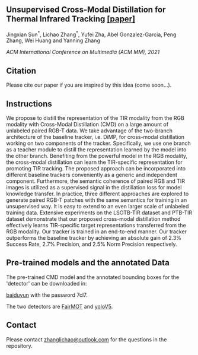 ## Unsupervised Cross-Modal Distillation for Thermal Infrared Tracking [[paper]](https://arxiv.org/pdf/2108.00187.pdf)

Jingxian Sun<sup>\*</sup>, Lichao Zhang<sup>\*</sup>, Yufei Zha, Abel Gonzalez-Garcia, Peng Zhang, Wei Huang and Yanning Zhang

*ACM International Conference on Multimedia (ACM MM), 2021*

## Citation
Please cite our paper if you are inspired by this idea (come soon...).

## Instructions
We propose to distill the representation of the TIR modality from the RGB modality with Cross-Modal Distillation (CMD) on a large amount of unlabeled paired RGB-T data. We take advantage of the two-branch architecture of the baseline tracker, i.e. DiMP, for cross-modal distillation working on two components of the tracker. Specifically, we use one branch as a teacher module to distill the representation learned by the model into the other branch. Benefiting from the powerful model in the RGB modality, the cross-modal distillation can learn the TIR-specific representation for promoting TIR tracking. The proposed approach can be incorporated into different baseline trackers conveniently as a generic and independent component. Furthermore, the semantic coherence of paired RGB and TIR images is utilized as a supervised signal in the distillation loss for model knowledge transfer. In practice, three different approaches are explored to generate paired RGB-T patches with the same semantics for training in an unsupervised way. It is easy to extend to an even larger scale of unlabeled training data. Extensive experiments on the LSOTB-TIR dataset and PTB-TIR dataset demonstrate that our proposed cross-modal distillation method effectively learns TIR-specific target representations transferred from the RGB modality. Our tracker is trained in an end-to-end manner. Our tracker outperforms the baseline tracker by achieving an absolute gain of 2.3% Success Rate, 2.7% Precision, and 2.5% Norm Precision respectively.

## Pre-trained models and the annotated Data
The pre-trained CMD model and the annotated bounding boxes for the 'detector' can be downloaded in:

[baiduyun](https://pan.baidu.com/s/1xqzuFHuk532rjenQohpL7g) with the password 7cl7.

The two detectors are [FairMOT](https://github.com/ifzhang/FairMOT) and [yoloV5](https://github.com/ultralytics/yoloV5).
## Contact
Please contact zhanglichao@outlook.com for the questions in the repository.
